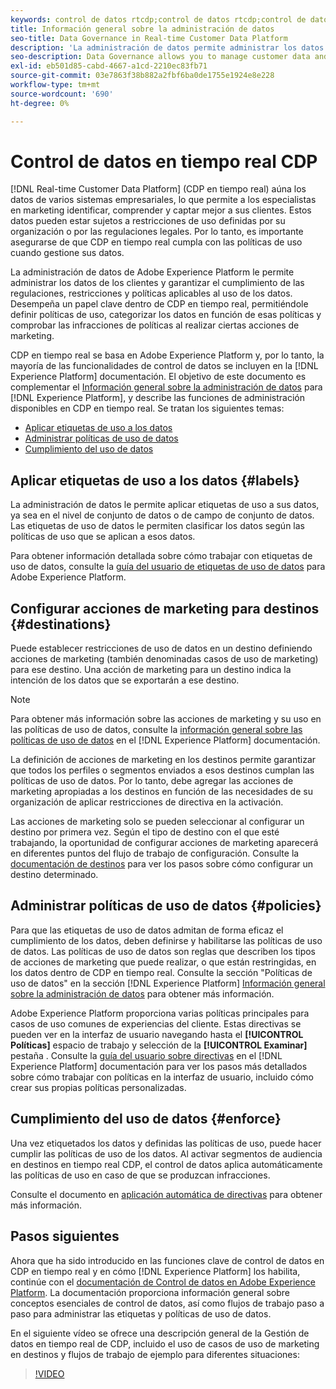 ```yaml
---
keywords: control de datos rtcdp;control de datos rtcdp;control de datos del perfil de datos del cliente en tiempo real
title: Información general sobre la administración de datos
seo-title: Data Governance in Real-time Customer Data Platform
description: 'La administración de datos permite administrar los datos de los clientes y garantizar el cumplimiento de las regulaciones, restricciones y políticas aplicables al uso de los datos. '
seo-description: Data Governance allows you to manage customer data and ensure compliance with regulations, restrictions, and policies applicable to data use.
exl-id: eb501d85-cabd-4667-a1cd-2210ec83fb71
source-git-commit: 03e7863f38b882a2fbf6ba0de1755e1924e8e228
workflow-type: tm+mt
source-wordcount: '690'
ht-degree: 0%

---
```


# Control de datos en tiempo real CDP

[!DNL Real-time Customer Data Platform] (CDP en tiempo real) aúna los datos de varios sistemas empresariales, lo que permite a los especialistas en marketing identificar, comprender y captar mejor a sus clientes. Estos datos pueden estar sujetos a restricciones de uso definidas por su organización o por las regulaciones legales. Por lo tanto, es importante asegurarse de que CDP en tiempo real cumpla con las políticas de uso cuando gestione sus datos.

La administración de datos de Adobe Experience Platform le permite administrar los datos de los clientes y garantizar el cumplimiento de las regulaciones, restricciones y políticas aplicables al uso de los datos. Desempeña un papel clave dentro de CDP en tiempo real, permitiéndole definir políticas de uso, categorizar los datos en función de esas políticas y comprobar las infracciones de políticas al realizar ciertas acciones de marketing.

CDP en tiempo real se basa en Adobe Experience Platform y, por lo tanto, la mayoría de las funcionalidades de control de datos se incluyen en la [!DNL Experience Platform] documentación. El objetivo de este documento es complementar el [Información general sobre la administración de datos](../../data-governance/home.md) para [!DNL Experience Platform], y describe las funciones de administración disponibles en CDP en tiempo real. Se tratan los siguientes temas:

* [Aplicar etiquetas de uso a los datos](#labels)
* [Administrar políticas de uso de datos](#policies)
* [Cumplimiento del uso de datos](#enforce)

## Aplicar etiquetas de uso a los datos {#labels}

La administración de datos le permite aplicar etiquetas de uso a sus datos, ya sea en el nivel de conjunto de datos o de campo de conjunto de datos. Las etiquetas de uso de datos le permiten clasificar los datos según las políticas de uso que se aplican a esos datos.

Para obtener información detallada sobre cómo trabajar con etiquetas de uso de datos, consulte la [guía del usuario de etiquetas de uso de datos](../../data-governance/labels/overview.md) para Adobe Experience Platform.

## Configurar acciones de marketing para destinos {#destinations}

Puede establecer restricciones de uso de datos en un destino definiendo acciones de marketing (también denominadas casos de uso de marketing) para ese destino. Una acción de marketing para un destino indica la intención de los datos que se exportarán a ese destino.

>[!NOTE]
>
>Para obtener más información sobre las acciones de marketing y su uso en las políticas de uso de datos, consulte la [información general sobre las políticas de uso de datos](../../data-governance/policies/overview.md) en el [!DNL Experience Platform] documentación.

La definición de acciones de marketing en los destinos permite garantizar que todos los perfiles o segmentos enviados a esos destinos cumplan las políticas de uso de datos. Por lo tanto, debe agregar las acciones de marketing apropiadas a los destinos en función de las necesidades de su organización de aplicar restricciones de directiva en la activación.

Las acciones de marketing solo se pueden seleccionar al configurar un destino por primera vez. Según el tipo de destino con el que esté trabajando, la oportunidad de configurar acciones de marketing aparecerá en diferentes puntos del flujo de trabajo de configuración. Consulte la [documentación de destinos](../destinations/overview.md) para ver los pasos sobre cómo configurar un destino determinado.

## Administrar políticas de uso de datos {#policies}

Para que las etiquetas de uso de datos admitan de forma eficaz el cumplimiento de los datos, deben definirse y habilitarse las políticas de uso de datos. Las políticas de uso de datos son reglas que describen los tipos de acciones de marketing que puede realizar, o que están restringidas, en los datos dentro de CDP en tiempo real. Consulte la sección &quot;Políticas de uso de datos&quot; en la sección [!DNL Experience Platform] [Información general sobre la administración de datos](../../data-governance/home.md) para obtener más información.

Adobe Experience Platform proporciona varias políticas principales para casos de uso comunes de experiencias del cliente. Estas directivas se pueden ver en la interfaz de usuario navegando hasta el **[!UICONTROL Políticas]** espacio de trabajo y selección de la **[!UICONTROL Examinar]** pestaña . Consulte la [guía del usuario sobre directivas](../../data-governance/policies/user-guide.md) en el [!DNL Experience Platform] documentación para ver los pasos más detallados sobre cómo trabajar con políticas en la interfaz de usuario, incluido cómo crear sus propias políticas personalizadas.

## Cumplimiento del uso de datos {#enforce}

Una vez etiquetados los datos y definidas las políticas de uso, puede hacer cumplir las políticas de uso de los datos. Al activar segmentos de audiencia en destinos en tiempo real CDP, el control de datos aplica automáticamente las políticas de uso en caso de que se produzcan infracciones.

Consulte el documento en [aplicación automática de directivas](../../data-governance/enforcement/auto-enforcement.md) para obtener más información.

## Pasos siguientes

Ahora que ha sido introducido en las funciones clave de control de datos en CDP en tiempo real y en cómo [!DNL Experience Platform] los habilita, continúe con el [documentación de Control de datos en Adobe Experience Platform](../../data-governance/home.md). La documentación proporciona información general sobre conceptos esenciales de control de datos, así como flujos de trabajo paso a paso para administrar las etiquetas y políticas de uso de datos.

En el siguiente vídeo se ofrece una descripción general de la Gestión de datos en tiempo real de CDP, incluido el uso de casos de uso de marketing en destinos y flujos de trabajo de ejemplo para diferentes situaciones:

>[!VIDEO](https://video.tv.adobe.com/v/33631?quality=12&learn=on)
